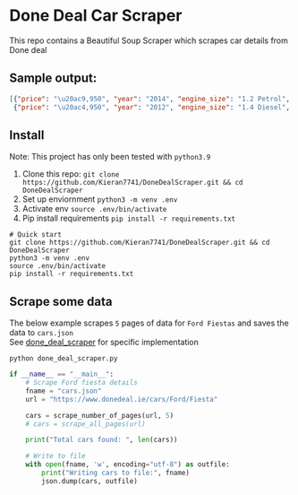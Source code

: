 # Done Deal Car Scraper

This repo contains a Beautiful Soup Scraper which scrapes car details from Done deal

## Sample output:
```json
[{"price": "\u20ac9,950", "year": "2014", "engine_size": "1.2 Petrol", "millage": "44,739 mi", "ad_age": "3 days", "location": "Dublin"},
 {"price": "\u20ac4,950", "year": "2012", "engine_size": "1.4 Diesel", "millage": "159,100 km", "ad_age": "20 hours", "location": "Dublin"}]
```

## Install
Note: This project has only been tested with `python3.9`
1. Clone this repo: `git clone https://github.com/Kieran7741/DoneDealScraper.git && cd DoneDealScraper`
2. Set up enviornment `python3 -m venv .env` 
3. Activate env `source .env/bin/activate`
4. Pip install requirements `pip install -r requirements.txt`

```commandline
# Quick start
git clone https://github.com/Kieran7741/DoneDealScraper.git && cd DoneDealScraper
python3 -m venv .env
source .env/bin/activate
pip install -r requirements.txt
```

## Scrape some data
The below example scrapes `5` pages of data for `Ford Fiestas` and saves the data to `cars.json`  
See [done_deal_scraper](./done_deal_scraper.py) for specific implementation
```commandline
python done_deal_scraper.py
```
```python
if __name__ == "__main__":
    # Scrape Ford fiesta details
    fname = "cars.json"
    url = "https://www.donedeal.ie/cars/Ford/Fiesta"

    cars = scrape_number_of_pages(url, 5)
    # cars = scrape_all_pages(url)

    print("Total cars found: ", len(cars))

    # Write to file
    with open(fname, 'w', encoding="utf-8") as outfile:
        print("Writing cars to file:", fname)
        json.dump(cars, outfile)
```

